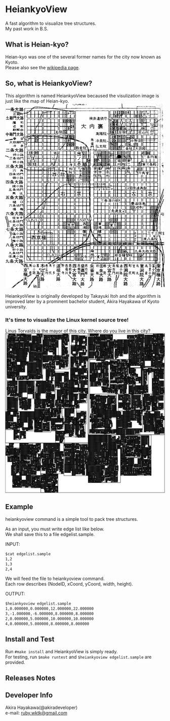# HeiankyoView
A fast algorithm to visualize tree structures.  
My past work in B.S.

## What is Heian-kyo?
Heian-kyo was one of the several former names for the city now known as Kyoto.  
Please also see the [wikipedia page](https://en.wikipedia.org/wiki/Heian-ky%C5%8D).  

## So, what is HeiankyoView?
This algorithm is named HeiankyoView becaused the visulization image is just like the
map of Heian-kyo.  
![Heian-kyo map](images/heiankyo.gif "Heian-kyo map")

HeiankyoView is originally developed by Takayuki Itoh and
the algorithm is improved later by a prominent bachelor student,
Akira Hayakawa of Kyoto university.

### It's time to visualize the Linux kernel source tree!  
Linus Torvalds is the mayor of this city. Where do you live in this city?  
![Visualizing Linux kernel](images/linux.png "Visualizing Linux kernel")
 
## Example
heiankyoview command is a simple tool
to pack tree structures.

As an input, you must write edge list like below.  
We shall save this to a file edgelist.sample.  

INPUT:  
```
$cat edgelist.sample
1,2
1,3
2,4
```

We will feed the file to heiankyoview command.  
Each row describes (NodeID, xCoord, yCoord, width, height).

OUTPUT:  
```
$heiankyoview edgelist.sample
1,0.000000,0.000000,12.000000,22.000000
3,-1.000000,-6.000000,8.000000,8.000000
2,0.000000,5.000000,10.000000,10.000000
4,0.000000,5.000000,8.000000,8.000000
```

## Install and Test
Run `#make install` and HeiankyoView is simply ready.  
For testing, run `$make runtest` and `$heiankyoview edgelist.sample` are provided.

## Releases Notes

## Developer Info
Akira Hayakawa(@akiradeveloper)  
e-mail: ruby.wktk@gmail.com
